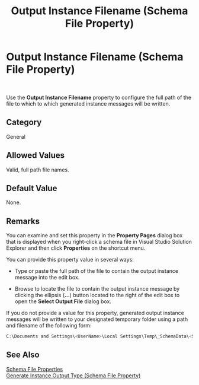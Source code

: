 ﻿---
title: Output Instance Filename (Schema File Property)
TOCTitle: Output Instance Filename (Schema File Property)
ms:assetid: 17a77178-8e84-41bd-a2a2-6ee5d8f0e409
ms:mtpsurl: https://msdn.microsoft.com/library/Aa558782(v=BTS.80)
ms:contentKeyID: 51526449
ms.date: 08/30/2017
mtps_version: v=BTS.80
---

# Output Instance Filename (Schema File Property)

 

Use the **Output Instance Filename** property to configure the full path of the file to which to which generated instance messages will be written.

## Category

General

## Allowed Values

Valid, full path file names.

## Default Value

None.

## Remarks

You can examine and set this property in the **Property Pages** dialog box that is displayed when you right-click a schema file in Visual Studio Solution Explorer and then click **Properties** on the shortcut menu.

You can provide this property value in several ways:

  - Type or paste the full path of the file to contain the output instance message into the edit box.

  - Browse to locate the file to contain the output instance message by clicking the ellipsis (**...**) button located to the right of the edit box to open the **Select Output File** dialog box.

If you do not provide a value for this property, generated output instance messages will be written to your designated temporary folder using a path and filename of the following form:

```C#
C:\Documents and Settings\<UserName>\Local Settings\Temp\_SchemaData\<SchemaName>_output.<xml|txt>  
```

## See Also

[Schema File Properties](schema-file-properties.md)  
[Generate Instance Output Type (Schema File Property)](generate-instance-output-type-schema-file-property.md)

